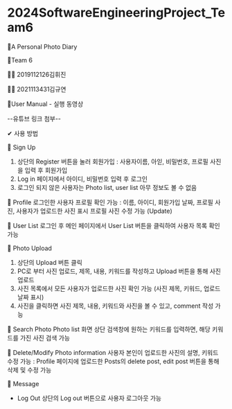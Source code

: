 # 2024SoftwareEngineeringProject_Team6

📍A Personal Photo Diary

👫Team 6


🙋‍♂ 2019112126김휘진


🙋‍♀ 2021113431김규연

🔗User Manual - 실행 동영상


--유튜브 링크 첨부--


✔ 사용 방법


📌 Sign Up
1. 상단의 Register 버튼을 눌러 회원가입 : 사용자이름, 아읻, 비밀번호, 프로필 사진을 입력 후 회원가입
2. Log in 페이지에서 아이디, 비밀번호 입력 후 로그인
3. 로그인 되지 않은 사용자는 Photo list, user list 아무 정보도 볼 수 없음
   
    
📌 Profile
로그인한 사용자 프로필 확인 가능 : 이름, 아이디, 회원가입 날짜, 프로필 사진, 사용자가 업로드한 사진 표시
프로필 사진 수정 가능 (Update)


📌 User List
로그인 후 메인 페이지에서 User List 버튼을 클릭하여 사용자 목록 확인 가능


📌 Photo Upload
1. 상단의 Upload 버튼 클릭
2. PC로 부터 사진 업로드, 제목, 내용, 키워드를 작성하고 Upload 버튼을 통해 사진 업로드
3. 사진 목록에서 모든 사용자가 업로드한 사진 확인 가능 (사진 제목, 키워드, 업로드 날짜 표시)
4. 사진을 클릭하면 사진 제목, 내용, 키워드와 사진을 볼 수 있고, comment 작성 가능


📌 Search Photo
Photo list 화면 상단 검색창에 원하는 키워드를 입력하면, 해당 키워드를 가진 사진 검색 가능


📌 Delete/Modify Photo information
사용자 본인이 업로드한 사진의 설명, 키워드 수정 가능 : Profile 페이지에 업로드한 Posts의 delete post, edit post 버튼을 통해 삭제 및 수정 가능


📌 Message

- Log Out
상단의 Log out 버튼으로 사용자 로그아웃 가능
